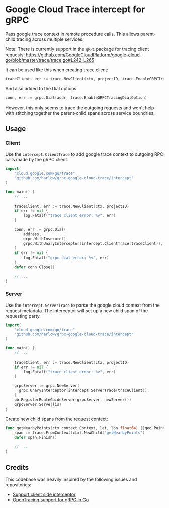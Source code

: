 # Google Cloud Trace intercept for gRPC 

Pass google trace context in remote procedure calls. This allows parent-child tracing across multiple services.

Note: There is currently support in the `gRPC` package for tracing client requests:
https://github.com/GoogleCloudPlatform/google-cloud-go/blob/master/trace/trace.go#L242-L265

It can be used like this when creating trace client:

```go
traceClient, err := trace.NewClient(ctx, projectID, trace.EnableGRPCTracing)
```

And also added to the Dial options: 

```go
conn, err := grpc.Dial(addr, trace.EnableGRPCTracingDialOption)
```

However, this only seems to trace the outgoing requests and won't help with stitching together the parent-child spans across service boundries.

## Usage

### Client

Use the `intercept.ClientTrace` to add google trace context to outgoing RPC calls
made by the gRPC client.

```go
import(
	"cloud.google.com/go/trace"
	"github.com/harlow/grpc-google-cloud-trace/intercept"
)   

func main() {
	// ...
	
	traceClient, err := trace.NewClient(ctx, projectID)
	if err != nil {
		log.Fatalf("trace client error: %v", err)
	}
	
	conn, err := grpc.Dial(
		address, 
		grpc.WithInsecure(),
		grpc.WithUnaryInterceptor(intercept.ClientTrace(traceClient)),
	)
	if err != nil {
		log.Fatalf("grpc dial error: %v", err)
	}
	defer conn.Close()
	
	// ...
}
```

### Server

Use the `intercept.ServerTrace` to parse the google cloud context from the request
metadata. The interceptor will set up a new child span of the requesting party.

```go
import(
	"cloud.google.com/go/trace"
	"github.com/harlow/grpc-google-cloud-trace/intercept"
)   

func main() {
	// ...
	
	traceClient, err := trace.NewClient(ctx, projectID)
	if err != nil {
		log.Fatalf("trace client error: %v", err)
	}
	
	grpcServer := grpc.NewServer(
	  grpc.UnaryInterceptor(intercept.ServerTrace(traceClient)),
  	)
 	pb.RegisterRouteGuideServer(grpcServer, newServer())
	grpcServer.Serve(lis)
}
```

Create new child spans from the request context:

```go
func getNearbyPoints(ctx context.Context, lat, lon float64) []geo.Point {
	span := trace.FromContext(ctx).NewChild("getNearbyPoints")
	defer span.Finish()
	
	// ...
}
```

## Credits

This codebase was heavily inspired by the following issues and repositories:

* [Support client side interceptor](https://github.com/grpc/grpc-go/pull/867)
* [OpenTracing support for gRPC in Go](https://github.com/grpc-ecosystem/grpc-opentracing/tree/master/go/otgrpc)
